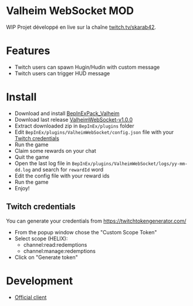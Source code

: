 # Valheim WebSocket MOD

WIP Projet développé en live sur la chaîne [twitch.tv/skarab42](https://www.twitch.tv/skarab42).

# Features
- Twitch users can spawn Hugin/Hudin with custom message
- Twitch users can trigger HUD message

# Install

- Download and install [BepInExPack_Valheim](https://valheim.thunderstore.io/package/denikson/BepInExPack_Valheim/)
- Download last release [ValheimWebSocket-v1.0.0](https://github.com/skarab42/ValheimWebSocket/releases/download/1.0.0/ValheimWebSocket.zip)
- Extract downloaded zip in `BepInEx/plugins` folder
- Edit `BepInEx/plugins/ValheimWebSocket/config.json` file with your [Twitch credentials](https://twitchtokengenerator.com/)
- Run the game
- Claim some rewards on your chat
- Quit the game
- Open the last log file in `BepInEx/plugins/ValheimWebSocket/logs/yy-mm-dd.log` and search for `rewardId` word
- Edit the config file with your reward ids
- Run the game
- Enjoy!

## Twitch credentials
You can generate your credentials from https://twitchtokengenerator.com/

- From the popup window chose the "Custom Scope Token"
- Select scope (HELIX):
  - channel:read:redemptions
  - channel:manage:redemptions
- Click on "Generate token"

# Development
- [Official client](https://github.com/skarab42/valheim-websocket-client)
